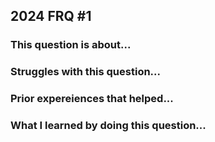 ## 2024 FRQ #1

###    This question is about...


###    Struggles with this question...


###    Prior expereiences that helped...


###    What I learned by doing this question...

